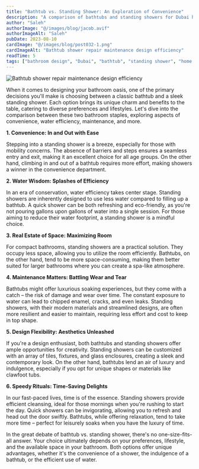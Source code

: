 ```yaml
---
title: "Bathtub vs. Standing Shower: An Exploration of Convenience"
description: "A comparison of bathtubs and standing showers for Dubai homes, covering convenience, water efficiency, maintenance, and design flexibility."
author: "Saleh"
authorImage: "@/images/blog/jacob.avif"
authorImageAlt: "Saleh"
pubDate: 2023-08-10
cardImage: "@/images/blog/post032-1.png"
cardImageAlt: "Bathtub shower repair maintenance design efficiency"
readTime: 5
tags: ["bathroom design", "Dubai", "bathtub", "standing shower", "home improvement"]
---
```


![Bathtub shower repair maintenance design efficiency](@/images/blog/post032-1.png "Bathtub shower repair maintenance design efficiency")

When it comes to designing your bathroom oasis, one of the primary decisions you'll make is choosing between a classic bathtub and a sleek standing shower. Each option brings its unique charm and benefits to the table, catering to diverse preferences and lifestyles. Let's dive into the comparison between these two bathroom staples, exploring aspects of convenience, water efficiency, maintenance, and more.

**1. Convenience: In and Out with Ease**

Stepping into a standing shower is a breeze, especially for those with mobility concerns. The absence of barriers and steps ensures a seamless entry and exit, making it an excellent choice for all age groups. On the other hand, climbing in and out of a bathtub requires more effort, making showers a winner in the convenience department.

**2. Water Wisdom: Splashes of Efficiency**

In an era of conservation, water efficiency takes center stage. Standing showers are inherently designed to use less water compared to filling up a bathtub. A quick shower can be both refreshing and eco-friendly, as you're not pouring gallons upon gallons of water into a single session. For those aiming to reduce their water footprint, a standing shower is a mindful choice.

**3. Real Estate of Space: Maximizing Room**

For compact bathrooms, standing showers are a practical solution. They occupy less space, allowing you to utilize the room efficiently. Bathtubs, on the other hand, tend to be more space-consuming, making them better suited for larger bathrooms where you can create a spa-like atmosphere.

**4. Maintenance Matters: Battling Wear and Tear**

Bathtubs might offer luxurious soaking experiences, but they come with a catch – the risk of damage and wear over time. The constant exposure to water can lead to chipped enamel, cracks, and even leaks. Standing showers, with their modern materials and streamlined designs, are often more resilient and easier to maintain, requiring less effort and cost to keep in top shape.

**5. Design Flexibility: Aesthetics Unleashed**

If you're a design enthusiast, both bathtubs and standing showers offer ample opportunities for creativity. Standing showers can be customized with an array of tiles, fixtures, and glass enclosures, creating a sleek and contemporary look. On the other hand, bathtubs lend an air of luxury and indulgence, especially if you opt for unique shapes or materials like clawfoot tubs.

**6. Speedy Rituals: Time-Saving Delights**

In our fast-paced lives, time is of the essence. Standing showers provide efficient cleansing, ideal for those mornings when you're rushing to start the day. Quick showers can be invigorating, allowing you to refresh and head out the door swiftly. Bathtubs, while offering relaxation, tend to take more time – perfect for leisurely soaks when you have the luxury of time.

In the great debate of bathtub vs. standing shower, there's no one-size-fits-all answer. Your choice ultimately depends on your preferences, lifestyle, and the available space in your bathroom. Both options offer unique advantages, whether it's the convenience of a shower, the indulgence of a bathtub, or the efficient use of water.
